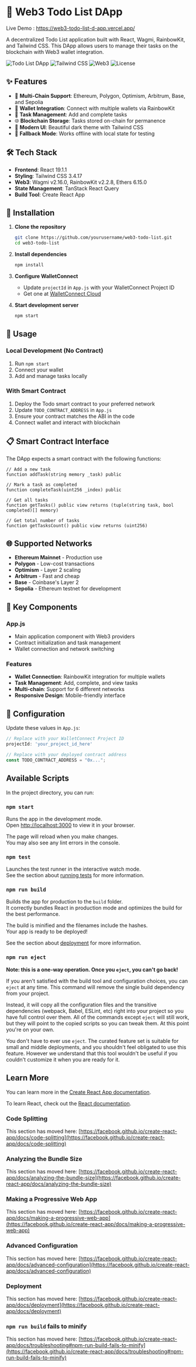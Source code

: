 # 🚀 Web3 Todo List DApp

Live Demo : https://web3-todo-list-d-app.vercel.app/


A decentralized Todo List application built with React, Wagmi, RainbowKit, and Tailwind CSS. This DApp allows users to manage their tasks on the blockchain with Web3 wallet integration.

![Todo List DApp](https://img.shields.io/badge/React-19.1.1-blue)
![Tailwind CSS](https://img.shields.io/badge/TailwindCSS-3.4.17-38B2AC)
![Web3](https://img.shields.io/badge/Web3-Enabled-green)
![License](https://img.shields.io/badge/License-MIT-yellow)

## ✨ Features

- 🔗 **Multi-Chain Support**: Ethereum, Polygon, Optimism, Arbitrum, Base, and Sepolia
- 💼 **Wallet Integration**: Connect with multiple wallets via RainbowKit
- 📝 **Task Management**: Add and complete tasks
- 🌐 **Blockchain Storage**: Tasks stored on-chain for permanence
- 🎨 **Modern UI**: Beautiful dark theme with Tailwind CSS
- 🔄 **Fallback Mode**: Works offline with local state for testing

## 🛠 Tech Stack

- **Frontend**: React 19.1.1
- **Styling**: Tailwind CSS 3.4.17
- **Web3**: Wagmi v2.16.0, RainbowKit v2.2.8, Ethers 6.15.0
- **State Management**: TanStack React Query
- **Build Tool**: Create React App

## 🔧 Installation

1. **Clone the repository**
   ```bash
   git clone https://github.com/yourusername/web3-todo-list.git
   cd web3-todo-list
   ```

2. **Install dependencies**
   ```bash
   npm install
   ```

3. **Configure WalletConnect**
   - Update `projectId` in `App.js` with your WalletConnect Project ID
   - Get one at [WalletConnect Cloud](https://cloud.walletconnect.com/)

4. **Start development server**
   ```bash
   npm start
   ```

## 🚀 Usage

### Local Development (No Contract)
1. Run `npm start`
2. Connect your wallet
3. Add and manage tasks locally

### With Smart Contract
1. Deploy the Todo smart contract to your preferred network
2. Update `TODO_CONTRACT_ADDRESS` in `App.js`
3. Ensure your contract matches the ABI in the code
4. Connect wallet and interact with blockchain

## 📋 Smart Contract Interface

The DApp expects a smart contract with the following functions:

```solidity
// Add a new task
function addTask(string memory _task) public

// Mark a task as completed
function completeTask(uint256 _index) public

// Get all tasks
function getTasks() public view returns (tuple(string task, bool completed)[] memory)

// Get total number of tasks
function getTasksCount() public view returns (uint256)
```

## 🌐 Supported Networks

- **Ethereum Mainnet** - Production use
- **Polygon** - Low-cost transactions
- **Optimism** - Layer 2 scaling
- **Arbitrum** - Fast and cheap
- **Base** - Coinbase's Layer 2
- **Sepolia** - Ethereum testnet for development

## 📱 Key Components

### App.js
- Main application component with Web3 providers
- Contract initialization and task management
- Wallet connection and network switching

### Features
- **Wallet Connection**: RainbowKit integration for multiple wallets
- **Task Management**: Add, complete, and view tasks
- **Multi-chain**: Support for 6 different networks
- **Responsive Design**: Mobile-friendly interface

## 🔑 Configuration

Update these values in `App.js`:

```javascript
// Replace with your WalletConnect Project ID
projectId: 'your_project_id_here'

// Replace with your deployed contract address
const TODO_CONTRACT_ADDRESS = "0x...";
```

## Available Scripts

In the project directory, you can run:

### `npm start`

Runs the app in the development mode.\
Open [http://localhost:3000](http://localhost:3000) to view it in your browser.

The page will reload when you make changes.\
You may also see any lint errors in the console.

### `npm test`

Launches the test runner in the interactive watch mode.\
See the section about [running tests](https://facebook.github.io/create-react-app/docs/running-tests) for more information.

### `npm run build`

Builds the app for production to the `build` folder.\
It correctly bundles React in production mode and optimizes the build for the best performance.

The build is minified and the filenames include the hashes.\
Your app is ready to be deployed!

See the section about [deployment](https://facebook.github.io/create-react-app/docs/deployment) for more information.

### `npm run eject`

**Note: this is a one-way operation. Once you `eject`, you can't go back!**

If you aren't satisfied with the build tool and configuration choices, you can `eject` at any time. This command will remove the single build dependency from your project.

Instead, it will copy all the configuration files and the transitive dependencies (webpack, Babel, ESLint, etc) right into your project so you have full control over them. All of the commands except `eject` will still work, but they will point to the copied scripts so you can tweak them. At this point you're on your own.

You don't have to ever use `eject`. The curated feature set is suitable for small and middle deployments, and you shouldn't feel obligated to use this feature. However we understand that this tool wouldn't be useful if you couldn't customize it when you are ready for it.

## Learn More

You can learn more in the [Create React App documentation](https://facebook.github.io/create-react-app/docs/getting-started).

To learn React, check out the [React documentation](https://reactjs.org/).

### Code Splitting

This section has moved here: [https://facebook.github.io/create-react-app/docs/code-splitting](https://facebook.github.io/create-react-app/docs/code-splitting)

### Analyzing the Bundle Size

This section has moved here: [https://facebook.github.io/create-react-app/docs/analyzing-the-bundle-size](https://facebook.github.io/create-react-app/docs/analyzing-the-bundle-size)

### Making a Progressive Web App

This section has moved here: [https://facebook.github.io/create-react-app/docs/making-a-progressive-web-app](https://facebook.github.io/create-react-app/docs/making-a-progressive-web-app)

### Advanced Configuration

This section has moved here: [https://facebook.github.io/create-react-app/docs/advanced-configuration](https://facebook.github.io/create-react-app/docs/advanced-configuration)

### Deployment

This section has moved here: [https://facebook.github.io/create-react-app/docs/deployment](https://facebook.github.io/create-react-app/docs/deployment)

### `npm run build` fails to minify

This section has moved here: [https://facebook.github.io/create-react-app/docs/troubleshooting#npm-run-build-fails-to-minify](https://facebook.github.io/create-react-app/docs/troubleshooting#npm-run-build-fails-to-minify)

